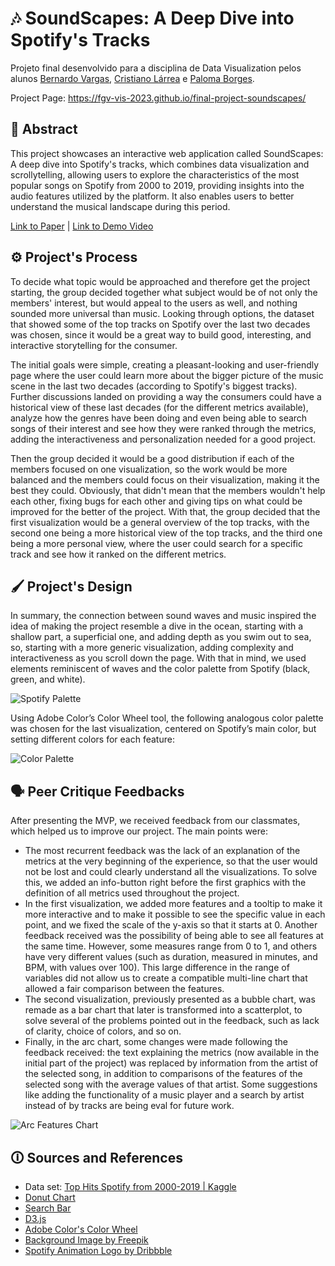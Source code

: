# 🎶 SoundScapes: A Deep Dive into Spotify's Tracks

Projeto final desenvolvido para a disciplina de Data Visualization pelos alunos [Bernardo Vargas](https://github.com/bernardovma), [Cristiano Lárrea](https://github.com/cristianolarrea) e [Paloma Borges](https://github.com/palomavb).

Project Page: https://fgv-vis-2023.github.io/final-project-soundscapes/

## 📜 Abstract
This project showcases an interactive web application called SoundScapes: A deep dive into Spotify's tracks, which combines data visualization and scrollytelling, allowing users to explore the characteristics of the most popular songs on Spotify from 2000 to 2019, providing insights into the audio features utilized by the platform. It also enables users to better understand the musical landscape during this period.

[Link to Paper](https://github.com/fgv-vis-2023/final-project-soundscapes/blob/main/FinalPaper.pdf) | [Link to Demo Video](https://drive.google.com/file/d/131wB04ATMsV-sAOeV-2DpVAl2c4R-j5c/view?usp=sharing)

## ⚙️ Project's Process

To decide what topic would be approached and therefore get the project starting, the group decided together what subject would be of not only the members' interest, but would appeal to the users as well, and nothing sounded more universal than music. Looking through options, the dataset that showed some of the top tracks on Spotify over the last two decades was chosen, since it would be a great way to build good, interesting, and interactive storytelling for the consumer.

The initial goals were simple, creating a pleasant-looking and user-friendly page where the user could learn more about the bigger picture of the music scene in the last two decades (according to Spotify's biggest tracks). Further discussions landed on providing a way the consumers could have a historical view of these last decades (for the different metrics available), analyze how the genres have been doing and even being able to search songs of their interest and see how they were ranked through the metrics, adding the interactiveness and personalization needed for a good project. 

Then the group decided it would be a good distribution if each of the members focused on one visualization, so the work would be more balanced and the members could focus on their visualization, making it the best they could. Obviously, that didn't mean that the members wouldn't help each other, fixing bugs for each other and giving tips on what could be improved for the better of the project. With that, the group decided that the first visualization would be a general overview of the top tracks, with the second one being a more historical view of the top tracks, and the third one being a more personal view, where the user could search for a specific track and see how it ranked on the different metrics.

## 🖌️ Project's Design

In summary, the connection between sound waves and music inspired the idea of making the project resemble a dive in the ocean, starting with a shallow part, a superficial one, and adding depth as you swim out to sea, so, starting with a more generic visualization, adding complexity and interactiveness as you scroll down the page. With that in mind, we used elements reminiscent of waves and the color palette from Spotify (black, green, and white). 

![Spotify Palette](https://github.com/fgv-vis-2023/final-project-soundscapes/tree/main/assets/spotify-palette.png)

Using Adobe Color’s Color Wheel tool, the following analogous color palette was chosen for the last visualization, centered on Spotify’s main color, but setting different colors for each feature:

![Color Palette](https://github.com/fgv-vis-2023/final-project-soundscapes/tree/main/assets/paleta.png)

## 🗣️ Peer Critique Feedbacks

After presenting the MVP, we received feedback from our classmates, which helped us to improve our project. The main points were:
- The most recurrent feedback was the lack of an explanation of the metrics at the very beginning of the experience, so that the user would not be lost and could clearly understand all the visualizations. To solve this, we added an info-button right before the first graphics with the definition of all metrics used throughout the project.
- In the first visualization, we added more features and a tooltip to make it more interactive and to make it possible to see the specific value in each point, and we fixed the scale of the y-axis so that it starts at 0. Another feedback received was the possibility of being able to see all features at the same time. However, some measures range from 0 to 1, and others have very different values (such as duration, measured in minutes, and BPM, with values over 100). This large difference in the range of variables did not allow us to create a compatible multi-line chart that allowed a fair comparison between the features.
- The second visualization, previously presented as a bubble chart, was remade as a bar chart that later is transformed into a scatterplot, to solve several of the problems pointed out in the feedback, such as lack of clarity, choice of colors, and so on. 
- Finally, in the arc chart, some changes were made following the feedback received: the text explaining the metrics (now available in the initial part of the project) was replaced by information from the artist of the selected song, in addition to comparisons of the features of the selected song with the average values of that artist. Some suggestions like adding the functionality of a music player and a search by artist instead of by tracks are being eval for future work.

![Arc Features Chart](https://github.com/fgv-vis-2023/final-project-soundscapes/tree/main/assets/features-chart.png)

## 🛈 Sources and References
- Data set: [Top Hits Spotify from 2000-2019 | Kaggle](https://www.kaggle.com/datasets/paradisejoy/top-hits-spotify-from-20002019)
- [Donut Chart](https://d3-graph-gallery.com/donut.html)
- [Search Bar](https://dev.to/am20dipi/how-to-build-a-simple-search-bar-in-javascript-4onf)
- [D3.js](https://d3js.org/)
- [Adobe Color's Color Wheel](https://color.adobe.com/pt/create/color-wheel)
- [Background Image by Freepik](https://www.freepik.com/free-vector/green-background-with-sound-wave_1106707.htm#query=sound%20background&position=0&from_view=search&track=ais)
- [Spotify Animation Logo by Dribbble](https://dribbble.com/shots/15988331-Spotify-Animation)